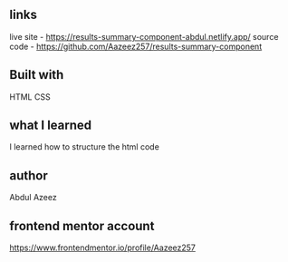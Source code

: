 ## links

live site - https://results-summary-component-abdul.netlify.app/
source code - https://github.com/Aazeez257/results-summary-component

## Built with

HTML
CSS

## what I learned

I learned how to structure the html code

## author

Abdul Azeez

## frontend mentor account

https://www.frontendmentor.io/profile/Aazeez257
